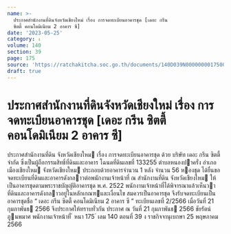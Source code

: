 ```yaml
---
name: >-
  ประกาศสำนักงานที่ดินจังหวัดเชียงใหม่ เรื่อง การจดทะเบียนอาคารชุด [เดอะ กรีน
  ซิตตี้ คอนโดมิเนียม 2 อาคาร ซี]
date: '2023-05-25'
category: ง
volume: 140
section: 39
page: 175
source: 'https://ratchakitcha.soc.go.th/documents/140D039N0000000017500.pdf'
draft: true
---
```


# ประกาศสำนักงานที่ดินจังหวัดเชียงใหม่ เรื่อง การจดทะเบียนอาคารชุด [เดอะ กรีน ซิตตี้ คอนโดมิเนียม 2 อาคาร ซี]

ประกาศสํานักงานที่ดิน จังหวัดเชียงใหม เรื่อง การจดทะเบียนอาคารชุด ด้วย บริษัท เดอะ กรีน ซิตตี้ จํากัด ซึ่งเป็นผู้ถือกรรมสิทธิ์ที่ดินและอาคาร โฉนดที่ดินเลขที่ 133255 ตําบลหนองปาครั่ง อําเภอเมืองเชียงใหม จังหวัดเชียงใหม ประกอบด้วยอาคารจํานวน 1 หลัง จํานวน 56 หองชุด ได้ยื่นขอจดทะเบียนที่ดินและอาคารดังกลาวต่อพนักงานเจ้าหน้าที่ ณ สํานักงานที่ดิน จังหวัดเชียงใหม ให้เป็นอาคารชุดตามพระราชบัญญัติอาคารชุด พ.ศ. 2522 พนักงานเจ้าหน้าที่ได้พิจารณาแล้วเห็นวาที่ดินและอาคารดังกลาวอยู่ในหลักเกณฑและเงื่อนไข สมควรเป็นอาคารชุด จึงรับจดทะเบียนเป็นอาคารชุดชื่อ “ เดอะ กรีน ซิตตี้ คอนโดมิเนียม 2 อาคาร ซี ” ทะเบียนเลขที่ 2/2566 เมื่อวันที่ 21 กุมภาพันธ 2566 จึงประกาศให้ทราบทั่วกัน ประกาศ ณ วันที่ 21 กุมภาพันธ 2566 ชัยรัตน์ ภูนพมาศ พนักงานเจ้าหน้าที่ ้ หนา 175 ่ เลม 140 ตอนที่ 39 ง ราชกิจจานุเบกษา 25 พฤษภาคม 2566
